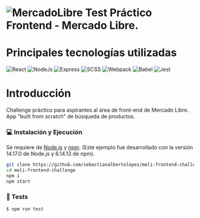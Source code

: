 # ![MercadoLibre](https://http2.mlstatic.com/frontend-assets/ui-navigation/5.6.1/mercadolibre/logo__large_plus.png) Test Práctico Frontend - Mercado Libre.

# Principales tecnologías utilizadas

![React](https://img.shields.io/badge/-React-20232a?logo=react&style=for-the-badge)
![NodeJs](https://img.shields.io/badge/-NodeJs-323230?logo=Node.js&style=for-the-badge)
![Express](https://img.shields.io/badge/-Express-323230?logo=express&style=for-the-badge)
![SCSS](https://img.shields.io/badge/SCSS-ffbedf?logo=sass&style=for-the-badge)
![Webpack](https://img.shields.io/badge/-Webpack-2b3b42?logo=webpack&style=for-the-badge)
![Babel](https://img.shields.io/badge/-Babel-323230?logo=babel&style=for-the-badge)
![Jest](https://img.shields.io/badge/-Jest-323230?logo=Jestl&style=for-the-badge)

# Introducción

Challenge práctico para aspirantes al área de front-end de Mercado Libre.
App "built from scratch" de búsqueda de productos.

### 💻 Instalación y Ejecución

Se requiere de [Node.js](https://nodejs.org/) y [npm](https://www.npmjs.com/).
(Este ejemplo fue desarrollado con la versión 14.17.0 de Node.js y 6.14.13 de npm).

```sh
git clone https://github.com/sebastianalbertolopez/meli-frontend-challenge
cd meli-frontend-challenge
npm i
npm start
```

### 🧪 Tests

```sh
$ npm run test
```

